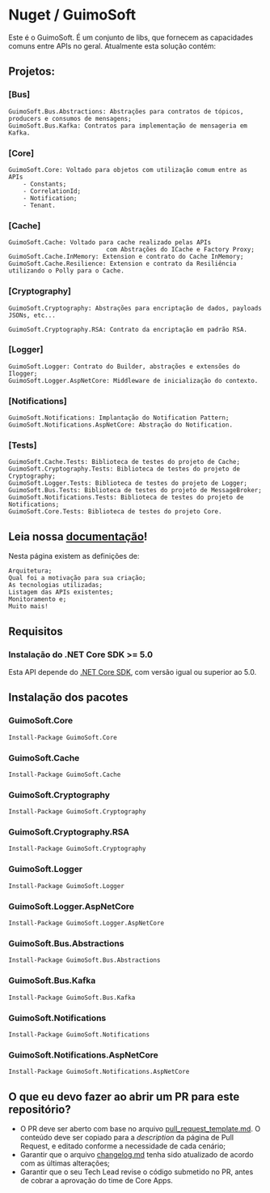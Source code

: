 # Nuget / GuimoSoft

Este é o GuimoSoft. É um conjunto de libs, que fornecem as capacidades comuns entre APIs no geral.
Atualmente esta solução contém:

## Projetos:
		
###	[Bus]
	GuimoSoft.Bus.Abstractions: Abstrações para contratos de tópicos, producers e consumos de mensagens;		
	GuimoSoft.Bus.Kafka: Contratos para implementação de mensageria em Kafka.

###	[Core]
	GuimoSoft.Core: Voltado para objetos com utilização comum entre as APIs
		- Constants;
		- CorrelationId;
		- Notification;
		- Tenant.
	
###	[Cache]
	GuimoSoft.Cache: Voltado para cache realizado pelas APIs 
							   com Abstrações do ICache e Factory Proxy;
	GuimoSoft.Cache.InMemory: Extension e contrato do Cache InMemory;			
	GuimoSoft.Cache.Resilience: Extension e contrato da Resiliência utilizando o Polly para o Cache.			

###	[Cryptography]
	GuimoSoft.Cryptography: Abstrações para encriptação de dados, payloads JSONs, etc...
		
	GuimoSoft.Cryptography.RSA: Contrato da encriptação em padrão RSA.
	
###	[Logger]
	GuimoSoft.Logger: Contrato do Builder, abstrações e extensões do Ilogger;			
	GuimoSoft.Logger.AspNetCore: Middleware de inicialização do contexto.

			
###	[Notifications]		
	GuimoSoft.Notifications: Implantação do Notification Pattern;
	GuimoSoft.Notifications.AspNetCore: Abstração do Notification.

###	[Tests]
	GuimoSoft.Cache.Tests: Biblioteca de testes do projeto de Cache;
	GuimoSoft.Cryptography.Tests: Biblioteca de testes do projeto de Cryptography;
	GuimoSoft.Logger.Tests: Biblioteca de testes do projeto de Logger;
	GuimoSoft.Bus.Tests: Biblioteca de testes do projeto de MessageBroker;
	GuimoSoft.Notifications.Tests: Biblioteca de testes do projeto de Notifications;
	GuimoSoft.Core.Tests: Biblioteca de testes do projeto Core.


## Leia nossa [documentação](./docs/README.md)!
Nesta página existem as definições de:

	Arquitetura;
	Qual foi a motivação para sua criação;
	As tecnologias utilizadas;
	Listagem das APIs existentes;
	Monitoramento e;
	Muito mais!


## Requisitos

### Instalação do .NET Core SDK >= 5.0

Esta API depende do [.NET Core SDK](https://dotnet.microsoft.com/download/dotnet/5.0), com versão igual ou superior ao 5.0.

## Instalação dos pacotes

### GuimoSoft.Core
```
Install-Package GuimoSoft.Core
```

### GuimoSoft.Cache
```
Install-Package GuimoSoft.Cache
```

### GuimoSoft.Cryptography
```
Install-Package GuimoSoft.Cryptography
```

### GuimoSoft.Cryptography.RSA
```
Install-Package GuimoSoft.Cryptography
```

### GuimoSoft.Logger
```
Install-Package GuimoSoft.Logger
```

### GuimoSoft.Logger.AspNetCore
```
Install-Package GuimoSoft.Logger.AspNetCore
```

### GuimoSoft.Bus.Abstractions
```
Install-Package GuimoSoft.Bus.Abstractions
```

### GuimoSoft.Bus.Kafka
```
Install-Package GuimoSoft.Bus.Kafka
```

### GuimoSoft.Notifications
```
Install-Package GuimoSoft.Notifications
```

### GuimoSoft.Notifications.AspNetCore
```
Install-Package GuimoSoft.Notifications.AspNetCore
```

## O que eu devo fazer ao abrir um PR para este repositório?
- O PR deve ser aberto com base no arquivo [pull_request_template.md](pull_request_template.md). O conteúdo deve ser copiado para a *description* da página de Pull Request, e editado conforme a necessidade de cada cenário;
- Garantir que o arquivo [changelog.md](changelog.md) tenha sido atualizado de acordo com as últimas alterações;
- Garantir que o seu Tech Lead revise o código submetido no PR, antes de cobrar a aprovação do time de Core Apps.